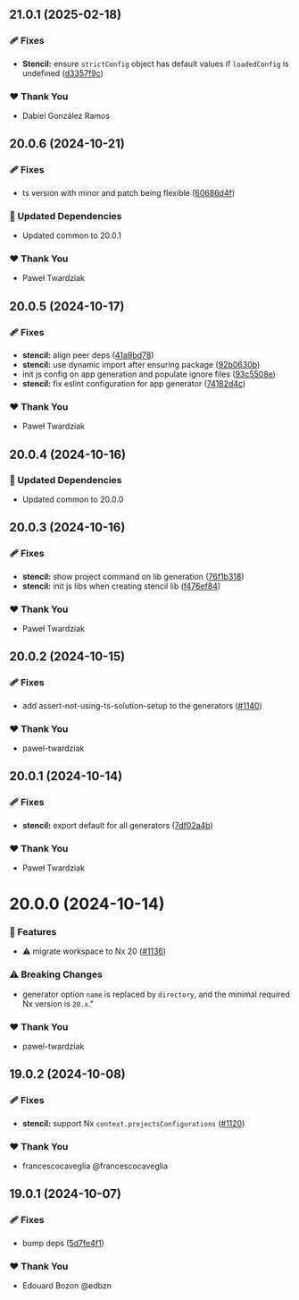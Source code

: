 ## 21.0.1 (2025-02-18)

### 🩹 Fixes

- **Stencil:** ensure `strictConfig` object has default values if `loadedConfig` is undefined ([d3357f9c](https://github.com/jeffdetmer/nx-extensions/commit/d3357f9c))

### ❤️  Thank You

- Dabiel González Ramos

## 20.0.6 (2024-10-21)

### 🩹 Fixes

- ts version with minor and patch being flexible ([60686d4f](https://github.com/nxext/nx-extensions/commit/60686d4f))

### 🧱 Updated Dependencies

- Updated common to 20.0.1

### ❤️  Thank You

- Paweł Twardziak

## 20.0.5 (2024-10-17)

### 🩹 Fixes

- **stencil:** align peer deps ([41a9bd78](https://github.com/nxext/nx-extensions/commit/41a9bd78))
- **stencil:** use dynamic import after ensuring package ([92b0630b](https://github.com/nxext/nx-extensions/commit/92b0630b))
- init js config on app generation and populate ignore files ([93c5508e](https://github.com/nxext/nx-extensions/commit/93c5508e))
- **stencil:** fix eslint configuration for app generator ([74182d4c](https://github.com/nxext/nx-extensions/commit/74182d4c))

### ❤️  Thank You

- Paweł Twardziak

## 20.0.4 (2024-10-16)

### 🧱 Updated Dependencies

- Updated common to 20.0.0

## 20.0.3 (2024-10-16)

### 🩹 Fixes

- **stencil:** show project command on lib generation ([76f1b318](https://github.com/nxext/nx-extensions/commit/76f1b318))
- **stencil:** init js libs when creating stencil lib ([f476ef84](https://github.com/nxext/nx-extensions/commit/f476ef84))

### ❤️  Thank You

- Paweł Twardziak

## 20.0.2 (2024-10-15)

### 🩹 Fixes

- add assert-not-using-ts-solution-setup to the generators ([#1140](https://github.com/nxext/nx-extensions/pull/1140))

### ❤️  Thank You

- pawel-twardziak

## 20.0.1 (2024-10-14)

### 🩹 Fixes

- **stencil:** export default for all generators ([7df02a4b](https://github.com/nxext/nx-extensions/commit/7df02a4b))

### ❤️  Thank You

- Paweł Twardziak

# 20.0.0 (2024-10-14)

### 🚀 Features

- ⚠️  migrate workspace to Nx 20 ([#1136](https://github.com/nxext/nx-extensions/pull/1136))

### ⚠️  Breaking Changes

- generator option `name` is replaced by `directory`, and the minimal required Nx version is `20.x`."

### ❤️  Thank You

- pawel-twardziak

## 19.0.2 (2024-10-08)


### 🩹 Fixes

- **stencil:** support Nx `context.projectsConfigurations` ([#1120](https://github.com/nxext/nx-extensions/pull/1120))


### ❤️  Thank You

- francescocaveglia @francescocaveglia

## 19.0.1 (2024-10-07)


### 🩹 Fixes

- bump deps ([5d7fe4f1](https://github.com/nxext/nx-extensions/commit/5d7fe4f1))


### ❤️  Thank You

- Edouard Bozon @edbzn
